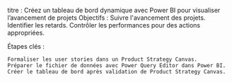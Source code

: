 titre : Créez un tableau de bord dynamique avec Power BI pour visualiser l’avancement de projets
Objectifs : 
    Suivre l'avancement des projets.
    Identifier les retards.
    Contrôler les performances pour des actions appropriées.

Étapes clés :

    Formaliser les user stories dans un Product Strategy Canvas.
    Préparer le fichier de données avec Power Query Editor dans Power BI.
    Créer le tableau de bord après validation de Product Strategy Canvas.
